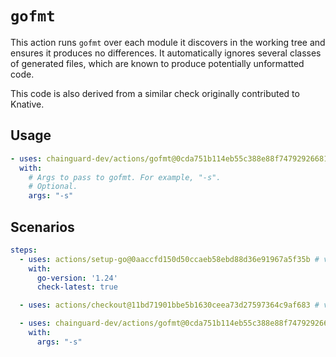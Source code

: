 # `gofmt`

This action runs `gofmt` over each module it discovers in the working tree and
ensures it produces no differences.  It automatically ignores several classes of
generated files, which are known to produce potentially unformatted code.

This code is also derived from a similar check originally contributed to
Knative.


## Usage

```yaml
- uses: chainguard-dev/actions/gofmt@0cda751b114eb55c388e88f7479292668165602a # v1.0.2
  with:
    # Args to pass to gofmt. For example, "-s".
    # Optional.
    args: "-s"
```

## Scenarios

```yaml
steps:
  - uses: actions/setup-go@0aaccfd150d50ccaeb58ebd88d36e91967a5f35b # v5.4.0
    with:
      go-version: '1.24'
      check-latest: true

  - uses: actions/checkout@11bd71901bbe5b1630ceea73d27597364c9af683 # v4.2.2

  - uses: chainguard-dev/actions/gofmt@0cda751b114eb55c388e88f7479292668165602a # v1.0.2
    with:
      args: "-s"
```
